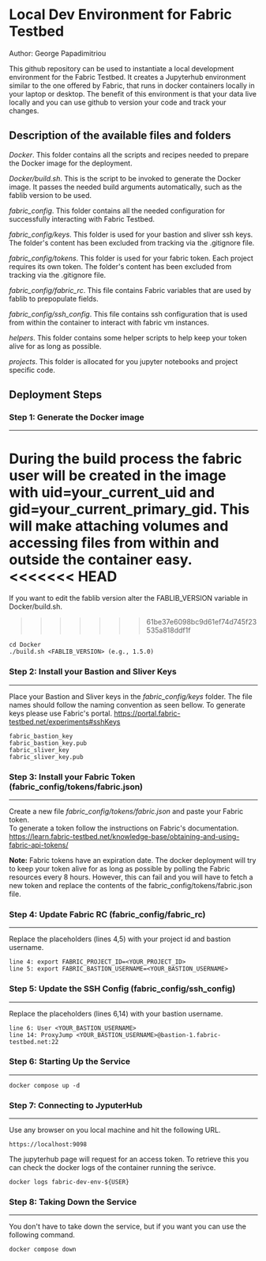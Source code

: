 # Local Dev Environment for Fabric Testbed

Author: George Papadimitriou

This github repository can be used to instantiate a local development environment for the Fabric Testbed. It creates a Jupyterhub environment similar to the one offered by Fabric, that runs in docker containers locally in your laptop or desktop. The benefit of this environment is that your data live locally and you can use github to version your code and track your changes.

## Description of the available files and folders

_Docker_. This folder contains all the scripts and recipes needed to prepare the Docker image for the deployment.

_Docker/build.sh_. This is the script to be invoked to generate the Docker image. It passes the needed build arguments automatically, such as the fablib version to be used.

_fabric\_config_. This folder contains all the needed configuration for successfully interacting with Fabric Testbed.

_fabric\_config/keys_. This folder is used for your bastion and sliver ssh keys. The folder's content has been excluded from tracking via the .gitignore file.

_fabric\_config/tokens_. This folder is used for your fabric token. Each project requires its own token. The folder's content has been excluded from tracking via the .gitignore file.

_fabric\_config/fabric\_rc_. This file contains Fabric variables that are used by fablib to prepopulate fields.

_fabric\_config/ssh\_config_. This file contains ssh configuration that is used from within the container to interact with fabric vm instances.

_helpers_. This folder contains some helper scripts to help keep your token alive for as long as possible.

_projects_. This folder is allocated for you jupyter notebooks and project specific code.

## Deployment Steps

### Step 1: Generate the Docker image
--------------------------------------
During the build process the fabric user will be created in the image with uid=your_current_uid and gid=your_current_primary_gid. This will make attaching volumes and accessing files from within and outside the container easy.<br>
<<<<<<< HEAD
=======
If you want to edit the fablib version alter the FABLIB_VERSION variable in Docker/build.sh.
>>>>>>> 61be37e6098bc9d61ef74d745f23535a818ddf1f
```
cd Docker
./build.sh <FABLIB_VERSION> (e.g., 1.5.0)
```

### Step 2: Install your Bastion and Sliver Keys
------------------------------------------------
Place your Bastion and Sliver keys in the *fabric_config/keys* folder. The file names should follow the naming convention as seen bellow.
To generate keys please use Fabric's portal. https://portal.fabric-testbed.net/experiments#sshKeys
```
fabric_bastion_key
fabric_bastion_key.pub
fabric_sliver_key
fabric_sliver_key.pub
```

### Step 3: Install your Fabric Token (fabric_config/tokens/fabric.json)
------------------------------------------------------------------------
Create a new file *fabric_config/tokens/fabric.json* and paste your Fabric token.<br>
To generate a token follow the instructions on Fabric's documentation.<br>
https://learn.fabric-testbed.net/knowledge-base/obtaining-and-using-fabric-api-tokens/

<strong>Note:</strong> Fabric tokens have an expiration date. The docker deployment will try to keep your token alive for as long as possible by polling the Fabric resources every 8 hours. However, this can fail and you will have to fetch a new token and replace the contents of the fabric_config/tokens/fabric.json file.

### Step 4: Update Fabric RC (fabric_config/fabric_rc)
------------------------------------------------------
Replace the placeholders (lines 4,5) with your project id and bastion username. 
```
line 4: export FABRIC_PROJECT_ID=<YOUR_PROJECT_ID>
line 5: export FABRIC_BASTION_USERNAME=<YOUR_BASTION_USERNAME>
```

### Step 5: Update the SSH Config (fabric_config/ssh_config)
------------------------------------------------------------
Replace the placeholders (lines 6,14) with your bastion username.
```
line 6: User <YOUR_BASTION_USERNAME>
line 14: ProxyJump <YOUR_BASTION_USERNAME>@bastion-1.fabric-testbed.net:22
```

### Step 6: Starting Up the Service
------------------------------------------------------------
```
docker compose up -d
```

### Step 7: Connecting to JyputerHub
------------------------------------------------------------
Use any browser on you local machine and hit the following URL.
```
https://localhost:9098
```
The jupyterhub page will request for an access token. To retrieve this you can check the docker logs of the container running the serivce.
```
docker logs fabric-dev-env-${USER}
```

### Step 8: Taking Down the Service
------------------------------------------------------------
You don't have to take down the service, but if you want you can use the following command.
```
docker compose down
```


